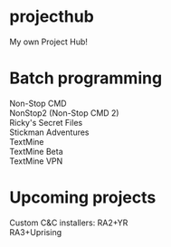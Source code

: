 # projecthub
My own Project Hub!

# Batch programming
Non-Stop CMD  
NonStop2 (Non-Stop CMD 2)  
Ricky's Secret Files  
Stickman Adventures  
TextMine  
TextMine Beta  
TextMine VPN  

# Upcoming projects
Custom C&C installers: 
RA2+YR  
RA3+Uprising  
